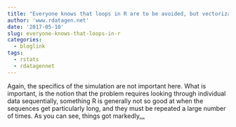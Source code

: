 ```yaml
---
title: "Everyone knows that loops in R are to be avoided, but vectorization is not always possible"
author: 'www.rdatagen.net'
date: '2017-05-10'
slug: everyone-knows-that-loops-in-r
categories:
  - bloglink
tags:
  - rstats
  - rdatagennet
---
```


Again, the specifics of the simulation are not important here. What is important, is the notion that the problem requires looking through individual data sequentially, something R is generally not so good at when the sequences get particularly long, and they must be repeated a large number of times. As you can see, things got markedly[... <i class="fas fa-external-link-alt"></i>](https://www.rdatagen.net/post/first-blog-entry/)

